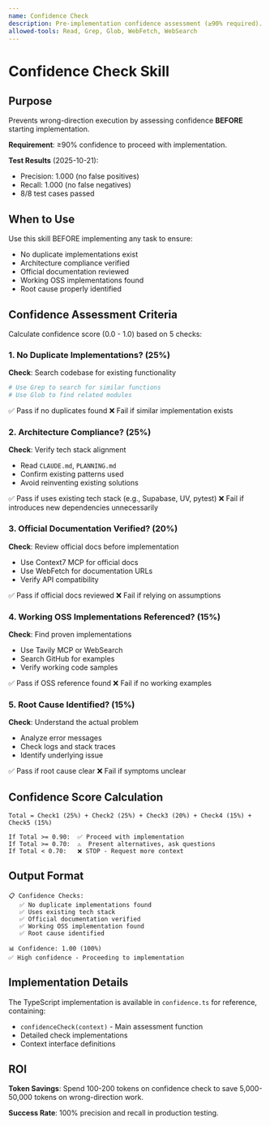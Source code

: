 ```yaml
---
name: Confidence Check
description: Pre-implementation confidence assessment (≥90% required). Use before starting any implementation to verify readiness with duplicate check, architecture compliance, official docs verification, OSS references, and root cause identification.
allowed-tools: Read, Grep, Glob, WebFetch, WebSearch
---
```


# Confidence Check Skill

## Purpose

Prevents wrong-direction execution by assessing confidence **BEFORE** starting implementation.

**Requirement**: ≥90% confidence to proceed with implementation.

**Test Results** (2025-10-21):
- Precision: 1.000 (no false positives)
- Recall: 1.000 (no false negatives)
- 8/8 test cases passed

## When to Use

Use this skill BEFORE implementing any task to ensure:
- No duplicate implementations exist
- Architecture compliance verified
- Official documentation reviewed
- Working OSS implementations found
- Root cause properly identified

## Confidence Assessment Criteria

Calculate confidence score (0.0 - 1.0) based on 5 checks:

### 1. No Duplicate Implementations? (25%)

**Check**: Search codebase for existing functionality

```bash
# Use Grep to search for similar functions
# Use Glob to find related modules
```

✅ Pass if no duplicates found
❌ Fail if similar implementation exists

### 2. Architecture Compliance? (25%)

**Check**: Verify tech stack alignment

- Read `CLAUDE.md`, `PLANNING.md`
- Confirm existing patterns used
- Avoid reinventing existing solutions

✅ Pass if uses existing tech stack (e.g., Supabase, UV, pytest)
❌ Fail if introduces new dependencies unnecessarily

### 3. Official Documentation Verified? (20%)

**Check**: Review official docs before implementation

- Use Context7 MCP for official docs
- Use WebFetch for documentation URLs
- Verify API compatibility

✅ Pass if official docs reviewed
❌ Fail if relying on assumptions

### 4. Working OSS Implementations Referenced? (15%)

**Check**: Find proven implementations

- Use Tavily MCP or WebSearch
- Search GitHub for examples
- Verify working code samples

✅ Pass if OSS reference found
❌ Fail if no working examples

### 5. Root Cause Identified? (15%)

**Check**: Understand the actual problem

- Analyze error messages
- Check logs and stack traces
- Identify underlying issue

✅ Pass if root cause clear
❌ Fail if symptoms unclear

## Confidence Score Calculation

```
Total = Check1 (25%) + Check2 (25%) + Check3 (20%) + Check4 (15%) + Check5 (15%)

If Total >= 0.90:  ✅ Proceed with implementation
If Total >= 0.70:  ⚠️  Present alternatives, ask questions
If Total < 0.70:   ❌ STOP - Request more context
```

## Output Format

```
📋 Confidence Checks:
   ✅ No duplicate implementations found
   ✅ Uses existing tech stack
   ✅ Official documentation verified
   ✅ Working OSS implementation found
   ✅ Root cause identified

📊 Confidence: 1.00 (100%)
✅ High confidence - Proceeding to implementation
```

## Implementation Details

The TypeScript implementation is available in `confidence.ts` for reference, containing:

- `confidenceCheck(context)` - Main assessment function
- Detailed check implementations
- Context interface definitions

## ROI

**Token Savings**: Spend 100-200 tokens on confidence check to save 5,000-50,000 tokens on wrong-direction work.

**Success Rate**: 100% precision and recall in production testing.
